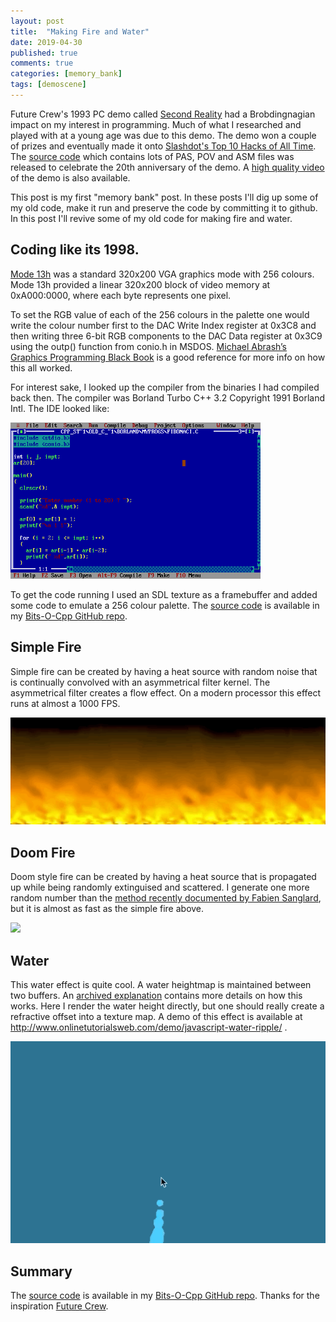 ```yaml
---
layout: post
title:  "Making Fire and Water"
date: 2019-04-30
published: true
comments: true
categories: [memory_bank]
tags: [demoscene]
---
```


Future Crew's 1993 PC demo called [Second Reality](https://en.wikipedia.org/wiki/Second_Reality) had a Brobdingnagian impact on my interest in programming. Much of what I researched and played with at a young age was due to this demo. The demo won a couple of prizes and eventually made it onto [Slashdot's Top 10 Hacks of All Time](https://slashdot.org/story/99/12/13/0943241/slashdots-top-10-hacks-of-all-time). The [source code](https://github.com/mtuomi/SecondReality) which contains lots of PAS, POV and ASM files was released to celebrate the 20th anniversary of the demo. A [high quality video](https://www.youtube.com/watch?v=iw17c70uJes) of the demo is also available.

This post is my first "memory bank" post. In these posts I'll dig up some of my old code, make it run and preserve the code by committing it to github. In this post I'll revive some of my old code for making fire and water.

## Coding like its 1998.
[Mode 13h](https://en.wikipedia.org/wiki/Mode_13h) was a standard 320x200 VGA graphics mode with 256 colours. Mode 13h provided a linear 320x200 block of video memory at 0xA000:0000, where each byte represents one pixel. 

To set the RGB value of each of the 256 colours in the palette one would write the colour number first to the DAC Write Index register at 0x3C8 and then writing three 6-bit RGB components to the DAC Data register at 0x3C9 using the outp() function from conio.h in MSDOS. [Michael Abrash’s Graphics Programming Black Book](http://www.jagregory.com/abrash-black-book/) is a good reference for more info on how this all worked.

For interest sake, I looked up the compiler from the binaries I had compiled back then. The compiler was Borland Turbo C++ 3.2 Copyright 1991 Borland Intl. The IDE looked like:

<img src="/assets/images/turbo_cpp_3.2.jpg" width="400" />

To get the code running I used an SDL texture as a framebuffer and added some code to emulate a 256 colour palette. The [source code](https://github.com/bduvenhage/Bits-O-Cpp/tree/master/demoscene) is available in my [Bits-O-Cpp GitHub repo](https://github.com/bduvenhage/Bits-O-Cpp).


## Simple Fire 
Simple fire can be created by having a heat source with random noise that is continually convolved with an asymmetrical filter kernel. The asymmetrical filter creates a flow effect. On a modern processor this effect runs at almost a 1000 FPS.

<img src="/assets/images/demoscene_fire.gif" width="600" />

## Doom Fire 
Doom style fire can be created by having a heat source that is propagated up while being randomly extinguised and scattered. I generate one more random number than the [method recently documented by Fabien Sanglard](http://fabiensanglard.net/doom_fire_psx/), but it is almost as fast as the simple fire above.

<img src="/assets/images/demoscene_doom_fire.gif" width="600" />

## Water 
This water effect is quite cool. A water heightmap is maintained between two buffers. An [archived explanation](https://web.archive.org/web/20160418004149/http://freespace.virgin.net/hugo.elias/graphics/x_water.htm) contains more details on how this works. Here I render the water height directly, but one should really create a refractive offset into a texture map. A demo of this effect is available at http://www.onlinetutorialsweb.com/demo/javascript-water-ripple/ .

<img src="/assets/images/demoscene_water.gif" width="600" />


## Summary
The [source code](https://github.com/bduvenhage/Bits-O-Cpp/tree/master/demoscene) is available in my [Bits-O-Cpp GitHub repo](https://github.com/bduvenhage/Bits-O-Cpp). Thanks for the inspiration [Future Crew](https://en.wikipedia.org/wiki/Future_Crew).
